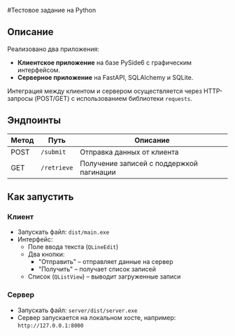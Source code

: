 #Тестовое задание на Python

## Описание
Реализовано два приложения:
- **Клиентское приложение** на базе PySide6 с графическим интерфейсом.
- **Серверное приложение** на FastAPI, SQLAlchemy и SQLite.

Интеграция между клиентом и сервером осуществляется через HTTP-запросы (POST/GET) с использованием библиотеки `requests`.

## Эндпоинты
| Метод | Путь        | Описание                            |
|-------|-------------|-------------------------------------|
| POST  | `/submit`   | Отправка данных от клиента          |
| GET   | `/retrieve` | Получение записей с поддержкой пагинации |


## Как запустить

### Клиент
- Запускать файл: `dist/main.exe`
- Интерфейс:
  - Поле ввода текста (`QLineEdit`)
  - Два кнопки:
    - "Отправить" – отправляет данные на сервер
    - "Получить" – получает список записей
  - Список (`QListView`) – выводит загруженные записи

### Сервер
- Запускать файл: `server/dist/server.exe`
- Сервер запускается на локальном хосте, например: `http://127.0.0.1:8000`
